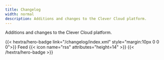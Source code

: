 ```yaml
---
title: Changelog
width: normal
description: Additions and changes to the Clever Cloud platform.
---
```


Additions and changes to the Clever Cloud platform.  

{{< hextra/hero-badge link="/changelog/index.xml" style="margin:10px 0 0 0">}}
  Feed
  {{< icon name="rss" attributes="height=14" >}}
{{< /hextra/hero-badge >}}

